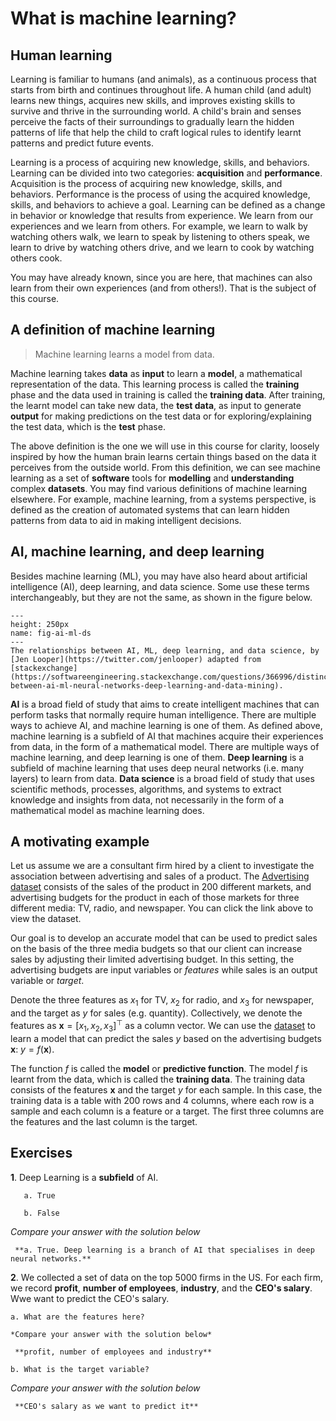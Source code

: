 # What is machine learning?

## Human learning

Learning is familiar to humans (and animals), as a continuous process that starts from birth and continues throughout life. A human child (and adult) learns new things, acquires new skills, and improves existing skills to survive and thrive in the surrounding world. A child's brain and senses perceive the facts of their surroundings to gradually learn the hidden patterns of life that help the child to craft logical rules to identify learnt patterns and predict future events.

Learning is a process of acquiring new knowledge, skills, and behaviors. Learning can be divided into two categories: **acquisition** and **performance**. Acquisition is the process of acquiring new knowledge, skills, and behaviors. Performance is the process of using the acquired knowledge, skills, and behaviors to achieve a goal. Learning can be defined as a change in behavior or knowledge that results from experience. We learn from our experiences and we learn from others. For example, we learn to walk by watching others walk, we learn to speak by listening to others speak, we learn to drive by watching others drive, and we learn to cook by watching others cook.

You may have already known, since you are here, that machines can also learn from their own experiences (and from others!). That is the subject of this course.

## A definition of machine learning

> Machine learning learns a model from data.

Machine learning takes **data** as **input** to learn a **model**, a mathematical representation of the data. This learning process is called the **training** phase and the data used in training is called the **training data**. After training, the learnt model can take new data, the **test data**, as input to generate **output** for making predictions on the test data or for exploring/explaining the test data, which is the **test** phase.

The above definition is the one we will use in this course for clarity, loosely inspired by how the human brain learns certain things based on the data it perceives from the outside world. From this definition, we can see machine learning as a set of **software** tools for **modelling** and **understanding** complex **datasets**. You may find various definitions of machine learning elsewhere. For example, machine learning, from a systems perspective, is defined as the creation of automated systems that can learn hidden patterns from data to aid in making intelligent decisions.


## AI, machine learning, and deep learning

Besides machine learning (ML), you may have also heard about artificial intelligence (AI), deep learning, and data science. Some use these terms interchangeably, but they are not the same, as shown in the figure below.

```{figure} https://github.com/microsoft/ML-For-Beginners/raw/main/1-Introduction/1-intro-to-ML/images/ai-ml-ds.png
---
height: 250px
name: fig-ai-ml-ds
---
The relationships between AI, ML, deep learning, and data science, by [Jen Looper](https://twitter.com/jenlooper) adapted from [stackexchange](https://softwareengineering.stackexchange.com/questions/366996/distinction-between-ai-ml-neural-networks-deep-learning-and-data-mining).
```

**AI** is a broad field of study that aims to create intelligent machines that can perform tasks that normally require human intelligence. There are multiple ways to achieve AI, and machine learning is one of them. As defined above, machine learning is a subfield of AI that machines acquire their experiences from data, in the form of a mathematical model. There are multiple ways of machine learning, and deep learning is one of them. **Deep learning** is a subfield of machine learning that uses deep neural networks (i.e. many layers) to learn from data. **Data science** is a broad field of study that uses scientific methods, processes, algorithms, and systems to extract knowledge and insights from data, not necessarily in the form of a mathematical model as machine learning does.

## A motivating example

Let us assume we are a consultant firm hired by a client to investigate the association between advertising and sales of a product. The [Advertising dataset](https://github.com/pykale/transparentML/blob/main/data/Advertising.csv) consists of the sales of the product in 200 different markets, and advertising budgets for the product in each of those markets for three different media: TV, radio, and newspaper. You can click the link above to view the dataset.

Our goal is to develop an accurate model that can be used to predict sales on the basis of the three media budgets so that our client can increase sales by adjusting their limited advertising budget. In this setting, the advertising budgets are input variables or _features_ while sales is an output variable or _target_.

Denote the three features as $x_1$ for TV, $x_2$ for radio, and $x_3$ for newspaper, and the target as $y$ for sales (e.g. quantity). Collectively, we denote the features as $\mathbf{x}= [x_1, x_2, x_3]^\top$ as a column vector. We can use the [dataset](https://github.com/pykale/transparentML/blob/main/data/Advertising.csv) to learn a model that can predict the sales $y$ based on the advertising budgets $\mathbf{x}$: $y = f(\mathbf{x})$.

The function $f$ is called the **model** or **predictive function**. The model $f$ is learnt from the data, which is called the **training data**. The training data consists of the features $\mathbf{x}$ and the target $y$ for each sample. In this case, the training data is a table with 200 rows and 4 columns, where each row is a sample and each column is a feature or a target. The first three columns are the features and the last column is the target.

## Exercises

**1**. Deep Learning is a **subfield** of AI.

       a. True

       b. False

*Compare your answer with the solution below*
   ```{toggle}
    **a. True. Deep learning is a branch of AI that specialises in deep neural networks.**
   ```

**2**. We collected a set of data on the top $5000$ firms in the US. For each firm, we record **profit**, **number of employees**, **industry**, and the **CEO's salary**. Wwe want to predict the CEO's salary.

    a. What are the features here?

    *Compare your answer with the solution below*

   ```{toggle}
    **profit, number of employees and industry**
   ```
    b. What is the target variable?

*Compare your answer with the solution below*

   ```{toggle}
    **CEO's salary as we want to predict it**
   ```
